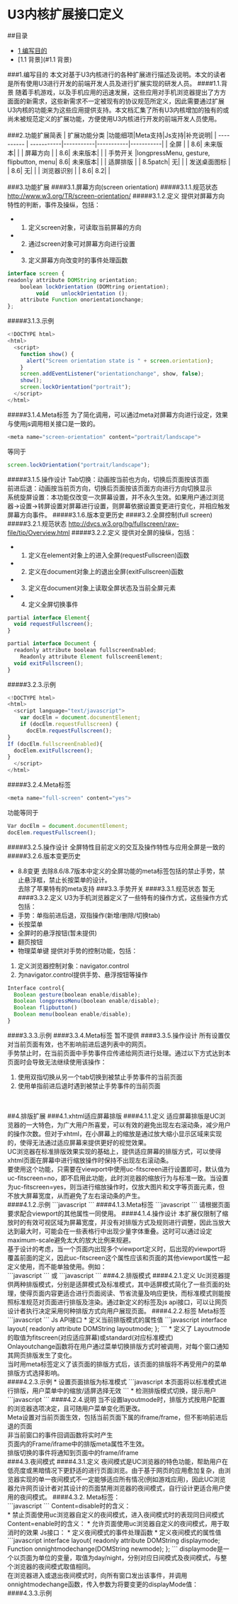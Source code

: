 U3内核扩展接口定义
=============

##目录
* [1 编写目的](#1.编写目的)
* [1.1 背景](#1.1 背景)

###1.编写目的
本文对基于U3内核进行的各种扩展进行描述及说明。本文的读者是所有使用U3进行开发的前端开发人员及进行扩展实现的研发人员。
####1.1.背景
随着手机游戏，以及手机应用的迅速发展，这些应用对手机浏览器提出了方方面面的新需求，这些新需求不一定被现有的协议规范所定义，因此需要通过扩展U3内核的功能来为这些应用提供支持。本文档汇集了所有U3内核增加的独有的或尚未被规范定义的扩展功能，方便使用U3内核进行开发的前端开发人员使用。
<br>
<br>
###2.功能扩展简表
| 扩展功能分类  |功能细项|Meta支持|Js支持|补充说明|
| ---------- | -----------|-----------|-----------|-----------|
| 全屏   |    |    8.6|    未来版本|   |
| 屏幕方向   |    |    8.6|   未来版本|   |
| 手势开关   |longpressMenu, gesture, flipbutton, menu|    8.6|   未来版本|   |
| 适屏排版   |    |    8.5patch|   无|   |
| 发送桌面图标   |    |    8.6|   无|   |
| 浏览器识别   |    |    8.6|   8.2|   |
<br>
<br>
###3.功能扩展
####3.1.屏幕方向(screen orientation)
#####3.1.1.规范状态
http://www.w3.org/TR/screen-orientation/
#####3.1.2.定义
提供对屏幕方向特性的判断，事件及操纵，包括：<br>
* 1. 定义screen对象，可读取当前屏幕的方向<br>
* 2. 通过screen对象可对屏幕方向进行设置<br>
* 3. 定义屏幕方向改变时的事件处理函数<br>
```javascript
interface screen {
readonly attribute DOMString orientation;
    boolean lockOrientation (DOMtring orientation);
		 void    unlockOrientation ();
    attribute Function onorientationchange;
};
```
#####3.1.3.示例
```javascript
<!DOCTYPE html>
<html>
  <script>
    function show() {
      alert("Screen orientation state is " + screen.orientation);
    }
    screen.addEventListener("orientationchange", show, false);
    show();
    screen.lockOrientation("portrait");
  </script>
</html>
```
#####3.1.4.Meta标签
为了简化调用，可以通过meta对屏幕方向进行设定，效果与使用js调用相关接口是一致的。<br>
```javascript
<meta name="screen-orientation" content="portrait/landscape">
```
等同于<br>
```javascript
screen.lockOrientation("portrait/landscape");
```
#####3.1.5.操作设计
Tab切换：动画按当前也方向，切换后页面按该页面<br>
前进后退：动画按当前页方向，切换后页面按该页面方向进行方向切换显示<br>
系统旋屏设置：本功能仅改变一次屏幕设置，并不永久生效。如果用户通过浏览器->设置->转屏设置对屏幕进行设置，则屏幕依据设置变更进行变化，并相应触发屏幕方向事件。
#####3.1.6.版本变更历史
####3.2.全屏控制(full screen)
#####3.2.1.规范状态
http://dvcs.w3.org/hg/fullscreen/raw-file/tip/Overview.html
#####3.2.2.定义
提供对全屏的操纵，包括：<br>
* 1. 定义在element对象上的进入全屏(requestFullscreen)函数<br>
* 2. 定义在document对象上的退出全屏(exitFullscreen)函数<br>
* 3. 定义在document对象上读取全屏状态及当前全屏元素<br>
* 4. 定义全屏切换事件
```javascript
partial interface Element{
  void requestFullscreen();
}

partial interface Document {
  readonly attribute boolean fullscreenEnabled;
	Readonly attribute Element fullscreenElement;
  void exitFullscreen();
}
```
#####3.2.3.示例
```javascript
<!DOCTYPE html>
<html>
  <script language="text/javascript">
    var docElm = document.documentElement;
    if (docElm.requestFullscreen) {
      docElm.requestFullscreen();
}
If (docElm.fullscreenEnabled){
  docElem.exitFullscreen();
}
  </script>
</html>
```
#####3.2.4.Meta标签
```javascript
<meta name="full-screen" content="yes">
```
功能等同于
```javascript
Var docElm = document.documentElement;
docElem.requestFullscreen();
```
#####3.2.5.操作设计
全屏特性目前定义的交互及操作特性与应用全屏是一致的
#####3.2.6.版本变更历史
* 8.8变更
去除8.6/8.7版本中定义的全屏功能的meta标签包括的禁止手势，禁止悬浮框，禁止长按菜单的设计。<br>
去除了苹果特有的meta支持
###3.3.手势开关
####3.3.1.规范状态
暂无
####3.3.2.定义
U3为手机浏览器定义了一些特有的操作方式，这些操作方式包括：
* 手势：单指前进后退，双指操作(新增/删除/切换tab)
* 长按菜单
* 全屏时的悬浮按钮(暂未提供)
* 翻页按钮
* 物理菜单键
提供对手势的控制功能，包括：<br>
1. 定义浏览器控制对象：navigator.control
2. 为navigator.control提供手势、悬浮按钮等操作
```javascript
Interface control{
  Boolean gesture(boolean enable/disable);
  Boolean longpressMenu(boolean enable/disable);
  Boolean flipbutton()
  Boolean menu(boolean enable/disable);
}
```
####3.3.3.示例
####3.3.4.Meta标签
暂不提供
####3.3.5.操作设计
所有设置仅对当前页面有效，也不影响前进后退列表中的网页。<br>
手势禁止时，在当前页面中手势事件应传递给网页进行处理。通过以下方式达到本页面时会导致无法继续使用该操作：<br>
1. 使用双指切换从另一个tab切换到被禁止手势事件的当前页面<br>
2. 使用单指前进后退时遇到被禁止手势事件的当前页面<br>
<br>
<br>
##4.排版扩展
###4.1.xhtml适应屏幕排版
####4.1.1.定义
适应屏幕排版是UC浏览器的一大特色，为广大用户所喜爱，可以有效的避免出现左右滚动条，减少用户的操作次数。但对于xhtml，在小屏幕上的缩放是通过放大缩小显示区域来实现的，使得无法通过适应屏幕来提供更好的视觉效果。<br>
UC浏览器在标准排版效果实现的基础上，提供适应屏幕的排版方式，可以使得xhtml页面在屏幕中进行缩放操作时保持不出现左右滚动条。<br>
要使用这个功能，只需要在viewport中使用uc-fitscreen进行设置即可，默认值为uc-fitscreen=no，即不启用此功能，此时浏览器的缩放行为与标准一致。当设置为uc-fitscreen=yes，则当进行缩放操作时，仅放大图片和文字等页面元素，但不放大屏幕宽度，从而避免了左右滚动条的产生。<br>
####4.1.2.示例
```javascript
<meta name="viewport" content="width=device-width, uc-fitscreen=yes"/>
<meta name="viewport" content="initial-scale=1.0, uc-fitscreen=yes"/>
```
####4.1.3.Meta标签
```javascript
<meta name="viewport" content="uc-fitscreen=yes"/>
```
请根据页面要求配合viewport的其他属性一同使用。
####4.1.4.操作设计
本扩展仅限制了缩放时的有效可视区域为屏幕宽度，并没有对排版方式及规则进行调整，因此当放大达到最大时，可能会在一些表格行中出现少量字体重叠。这时可以通过设定maximum-scale避免太大的放大比例来规避。<br>
基于设计的考虑，当一个页面内出现多个viewport定义时，后出现的viewport将覆盖前面的定义，因此uc-fitscreen这个属性应该和页面的其他viewport属性一起定义使用，而不能单独使用。例如：<br>
```javascript
<!DOCTYPE html '-//WAPFORUM//DTD XHTML Mobile 1.0//EN' 'http://www.wapforum.org/DTD/xhtml-mobile10.dtd'>
<meta name="viewport" content="width=device-width,uc-fitscreen=yes"/>
```
或
```javascript
<!DOCTYPE html '-//WAPFORUM//DTD XHTML Mobile 1.0//EN' 'http://www.wapforum.org/DTD/xhtml-mobile10.dtd'>
<meta name="viewport" content="initial-scale=1.0,uc-fitscreen=yes"/>
```
###4.2.排版模式
####4.2.1.定义
Uc浏览器提供两种排版模式，分别是适屏模式及标准模式，其中适屏模式简化了一些页面的处理，使得页面内容更适合进行页面阅读、节省流量及响应更快，而标准模式则能按照标准规范对页面进行排版及渲染。通过新定义的标签及js api接口，可以让网页设计者执行决定采用何种排版方式向用户展现页面。
####4.2.2.标签
Meta标签
```javascript
<meta name="layoutmode" content="fitscreen/standard" />
```
Js API接口
* 定义当前排版模式的属性值
```javascript
interface layout{
readonly attribute DOMString layoutmode;
};
```
* 定义了
Layoutmode的取值为fitscreen(对应适应屏幕)或standard(对应标准模式)<br>
Onlayoutchange函数将在用户通过菜单切换排版方式时被调用，对每个窗口通知其网页排版发生了变化。<br>
当时用meta标签定义了该页面的排版方式后，该页面的排版将不再受用户的菜单排版方式选择影响。<br>
####4.2.3.示例
* 设置页面排版为标准模式
```javascript
<html>
 <meta name="layoutmode" content="standard"/>
 <body>
  本页面将以标准模式进行排版，用户菜单中的缩放/适屏选择无效
 </body>
</html>
```
* 检测排版模式切换，提示用户
```javascript
<html>
 <meta name="layoutmode" content="fitscreen"/>
 <body>
  <script type="text/javascript">
Function handlelayout(newmode)
{
  confirm("当前页面排版固定为适屏模式，切换到标准模式请点击xxx链接");
 }
    Layout.onlayoutchange = handlelayout;
  </script>
 </body>
</html>
```
####4.2.4.说明
当不设置layoutmode时，排版方式按用户配置的浏览器选项决定，且可随用户菜单变化而更改。<br>
Meta设置对当前页面生效，包括当前页面下属的iframe/frame，但不影响前进后退的页面<br>
非当前窗口的事件回调函数将实时产生<br>
页面内的Frame/iframe中的排版meta属性不生效。<br>
排版切换的事件将通知到页面中的frame/iframe<br>
###4.3.夜间模式
####4.3.1.定义
夜间模式是UC浏览器的特色功能，帮助用户在低亮度或黑暗情况下更舒适的进行页面浏览。由于基于网页的应用愈加复杂，由浏览器实现的单一夜间模式不一定能够适应所有情况(例如游戏应用)，因此UC浏览器允许网页设计者对其设计的页面禁用浏览器的夜间模式，自行设计更适合用户使用的夜间模式。
####4.3.2.
Meta标签：<br>
```javascript
<meta name="nightmode" content="enable/disable"/>
```
Content=disable时的含义：<br>
* 禁止页面使用uc浏览器自定义的夜间模式，进入夜间模式时的表现同日间模式
Content=enable时的含义：
* 允许页面使用uc浏览器自定义的夜间模式，用于取消<meta name="nightmode" content="disable"/>时的效果
Js接口：
* 定义夜间模式的事件处理函数
* 定义夜间模式的属性值
```javascript
interface layout{
readonly attribute DOMString displaymode;
    Function onnightmodechange(DOMString newmode);
};
```
displaymode是一个以页面为单位的变量，取值为day/night，分别对应日间模式及夜间模式，与整个浏览器的夜间模式取值相同。<br>
在浏览器进入或退出夜间模式时，向所有窗口发出该事件，并调用onnightmodechange函数，传入参数为将要变更的displayMode值：<br>
####4.3.3.示例
